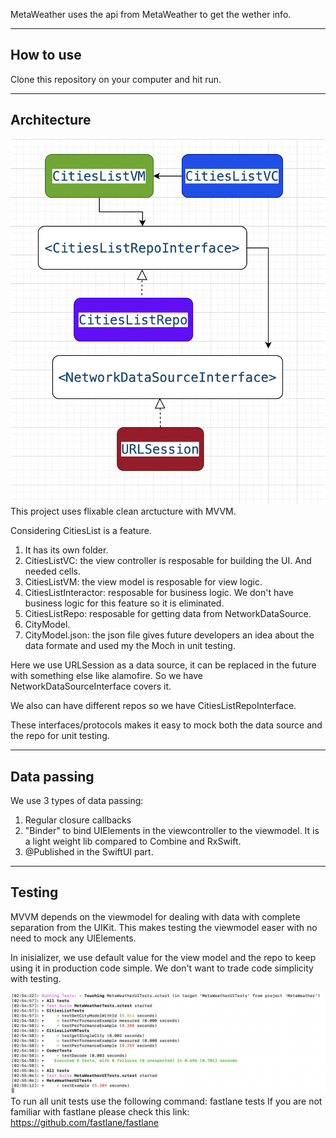 



MetaWeather uses the api from MetaWeather to get the wether info.


-------------------
How to use
--------------
Clone this repository on your computer and hit run.

---------------------
Architecture
---------------
![ScreenShot](/MetaWeather/Screens/CitiesList/DependencyDiagram.png)
This project uses flixable clean arctucture with MVVM.

Considering CitiesList is a feature.
1. It has its own folder.
2. CitiesListVC: the view controller is resposable for building the UI. And needed cells. 
3. CitiesListVM: the view model is resposable for view logic.
4. CitiesListInteractor: resposable for business logic. We don't have business logic for this feature so it is eliminated.
5. CitiesListRepo: resposable for getting data from NetworkDataSource.
6. CityModel.
7. CityModel.json: the json file gives future developers an idea about the data formate and used my the Moch in unit testing.

Here we use URLSession as a data source, it can be replaced in the future with something else like alamofire. So we have NetworkDataSourceInterface covers it.

We also can have different repos so we have CitiesListRepoInterface.

These interfaces/protocols makes it easy to mock both the data source and the repo for unit testing.

---------------------
Data passing
---------------
We use 3 types of data passing:
1. Regular closure callbacks
2. "Binder" to bind UIElements in the viewcontroller to the viewmodel. It is a light weight lib compared to Combine and RxSwift.
3. @Published in the SwiftUI part. 

------------
Testing
---------
MVVM depends on the viewmodel for dealing with data with complete separation from the UIKit. This makes testing the viewmodel easer with no need to mock any UIElements.

In inisializer, we use default value for the view model and the repo to keep using it in production code simple. We don't want to trade code simplicity with testing.

![ScreenShot](/MetaWeatherTests/FastlaneRunUnitTest.png)
To run all unit tests use the following command: fastlane tests
If you are not familiar with fastlane please check this link: https://github.com/fastlane/fastlane
